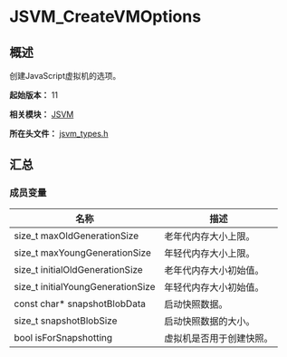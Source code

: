 # JSVM_CreateVMOptions
<!--Kit: Common Basic Capability-->
<!--Subsystem: arkcompiler-->
<!--Owner: @yuanxiaogou; @string_sz-->
<!--Designer: @knightaoko-->
<!--Tester: @test_lzz-->
<!--Adviser: @fang-jinxu-->

## 概述

创建JavaScript虚拟机的选项。

**起始版本：** 11

**相关模块：** [JSVM](capi-jsvm.md)

**所在头文件：** [jsvm_types.h](capi-jsvm-types-h.md)

## 汇总

### 成员变量

| 名称 | 描述 |
| -- | -- |
| size_t maxOldGenerationSize | 老年代内存大小上限。 |
| size_t maxYoungGenerationSize | 年轻代内存大小上限。 |
| size_t initialOldGenerationSize | 老年代内存大小初始值。 |
| size_t initialYoungGenerationSize | 年轻代内存大小初始值。 |
| const char* snapshotBlobData | 启动快照数据。 |
| size_t snapshotBlobSize | 启动快照数据的大小。 |
| bool isForSnapshotting | 虚拟机是否用于创建快照。 |


